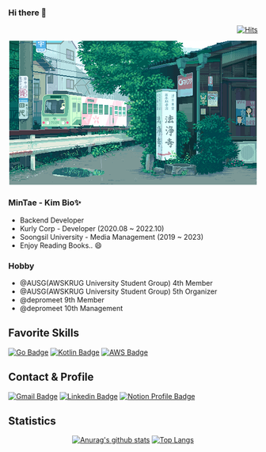 ### Hi there 👋
  <!-- Hits.. -->
  <div align=right>  
  
  [![Hits](https://hits.seeyoufarm.com/api/count/incr/badge.svg?url=https%3A%2F%2Fgithub.com%2F14km)](https://hits.seeyoufarm.com)
  
  </div>

  <div align=center>
  
  ![Main dot image](https://github.com/14km/14km/blob/master/profile-dotimg.gif)
  
  </div>

  ### MinTae - Kim Bio✨
  <ul>
    <li>Backend Developer</li>
    <li>Kurly Corp - Developer (2020.08 ~ 2022.10)</li>
    <li>Soongsil University - Media Management (2019 ~ 2023)</li>
    <li>Enjoy Reading Books.. 😄</li> 
  </ul>
  
  ### Hobby

  <ul>
    <li>@AUSG(AWSKRUG University Student Group) 4th Member</li>
    <li>@AUSG(AWSKRUG University Student Group) 5th Organizer</li>
    <li>@depromeet 9th Member</li>
    <li>@depromeet 10th Management</li>
  </ul>

<!-- Favorite Skills -->
## Favorite Skills
  <div align=left>
  
<!--   [![PHP Badge](https://img.shields.io/badge/PHP-777BB4?style=flat-square&logo=PHP&logoColor=white)](https://php.net) -->
<!--   [![laravel Badge](https://img.shields.io/badge/Laravel-FF2D20?style=flat-square&logo=Laravel&logoColor=white)](https://laravel.com/) -->
<!--   [![typescript Badge](https://img.shields.io/badge/Typescript-235A97?style=flat-square&logo=Typescript&logoColor=white)](https://www.typescriptlang.org/)  -->
<!--   [![Javascript Badge](https://img.shields.io/badge/Jypescript-F7DF1E?style=flat-square&logo=JavaScript&logoColor=white)](https://javascript.info/) -->
  [![Go Badge](https://img.shields.io/badge/Go-00ADD8?style=flat-square&logo=Go&logoColor=white)](https://golang.org/)
  [![Kotlin Badge](https://img.shields.io/badge/Kotlin-0095D5?style=flat-square&logo=Kotlin&logoColor=white)](https://kotlinlang.org/)
  [![AWS Badge](https://img.shields.io/badge/Aws-0095D5?style=flat-square&logo=Aws&logoColor=white)](https://aws.amazon.com/)
  
  </div>

<!-- Contact -->
<!-- https://simpleicons.org/ --\>
<!-- https://img.shields.io/badge/IconName-Color?style=flat-square&logo=IconName&logoColor=white&link=* -->
## Contact & Profile
  <div align=left>
  
  [![Gmail Badge](https://img.shields.io/badge/Gmail-d14836?style=flat-square&logo=Gmail&logoColor=white&link=mailto:k.connor614@gmail.com)](mailto:k.connor614@gmail.com)
  [![Linkedin Badge](https://img.shields.io/badge/-LinkedIn-blue?style=flat-square&logo=Linkedin&logoColor=white&link=https://www.linkedin.com/in/mintae-kim-b1a627187/)](https://www.linkedin.com/in/mintae-kim-b1a627187/)
  [![Notion Profile Badge](https://img.shields.io/badge/-notion-black?style=flat-square&logo=notion&logoColor=white&link=https://www.notion.so/connor2doc/927888a45c604213866e33931cd06686)](https://connor2doc.notion.site/Connor-Library-v2-028186efde114d2a90150e786dcc6cb5)

  </div>
  
<!-- statistics - username=*  -->
## Statistics
  <div align=center>
  
  [![Anurag's github stats](https://github-readme-stats.vercel.app/api?username=14km)](https://github.com/anuraghazra/github-readme-stats)
  [![Top Langs](https://github-readme-stats.vercel.app/api/top-langs/?username=14km&layout=compact)](https://github.com/anuraghazra/github-readme-stats)
  </div>

<!--
**14km/14km** is a ✨ _special_ ✨ repository because its `README.md` (this file) appears on your GitHub profile.

Here are some ideas to get you started:

- 🔭 I’m currently working on ...
- 🌱 I’m currently learning ...
- 👯 I’m looking to collaborate on ...
- 🤔 I’m looking for help with ...
- 💬 Ask me about ...
- 📫 How to reach me: ...
- 😄 Pronouns: ...
- ⚡ Fun fact: ...
-->

